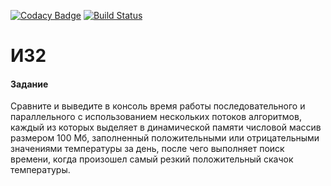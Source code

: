 [![Codacy Badge](https://api.codacy.com/project/badge/Grade/9baa37054a764f048143a9d81923e829)](https://www.codacy.com/manual/tmible/iz2?utm_source=github.com&amp;utm_medium=referral&amp;utm_content=tmible/iz2&amp;utm_campaign=Badge_Grade)
[![Build Status](https://travis-ci.com/tmible/iz2.svg?branch=master)](https://travis-ci.com/tmible/iz2)
# ИЗ2
#### Задание
Сравните и выведите в консоль время работы последовательного и параллельного с использованием нескольких потоков алгоритмов, каждый из которых выделяет в динамической памяти числовой массив размером 100 Мб, заполненный положительными или отрицательными значениями температуры за день, после чего выполняет поиск времени, когда произошел самый резкий положительный скачок температуры.
